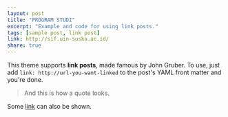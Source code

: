 ```yaml
---
layout: post
title: "PROGRAM STUDI"
excerpt: "Example and code for using link posts."
tags: [sample post, link post]
link: http://sif.uin-suska.ac.id/ 
share: true
---
```


This theme supports **link posts**, made famous by John Gruber. To use, just add `link: http://url-you-want-linked` to the post's YAML front matter and you're done.

> And this is how a quote looks.

Some [link](http://www.mademistakes.com) can also be shown.
